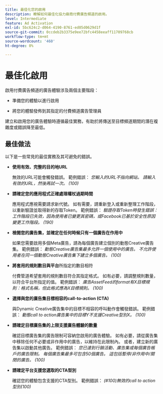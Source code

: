 ```yaml
---
title: 最佳化您的啟用
description: 瞭解如何最佳化協力廠商付費廣告頻道的啟用。
level: Intermediate
feature: Ad Activation
exl-id: 5bc624c2-d064-4190-8761-ed05d0629d1f
source-git-commit: 0ccdeb2b3375e9ee72bfc4458eeaff11709768cb
workflow-type: tm+mt
source-wordcount: '460'
ht-degree: 0%

---
```


# 最佳化啟用

啟用付費廣告頻道的廣告體驗涉及兩個主要階段：

* 準備您的體驗以進行啟用

* 將您的體驗發佈到其指定的付費頻道廣告管理員

建立和啟用您的廣告體驗時遵循最佳實務，有助於將傳送至目標頻道期間的潛在複雜度或錯誤降至最低。

## 最佳做法

以下是一些常見的最佳實務及其可避免的錯誤。

* **使用有效、完整的目的地URL**

  無效的URL可能會觸發錯誤。 範例錯誤： _您輸入的URL不指向網站。 請輸入有效的URL，然後再試一次。 (100)_

* **請確定您的應用程式正確處理權杖過期時間**

  應用程式應視需要請求新代號。 如有需要，請重新登入或重新整理工作階段，以重新驗證並取得新的存取Token。 範例錯誤： _驗證存取Token時發生錯誤：工作階段已失效，因為使用者已變更其密碼，或Facebook已基於安全性原因變更工作階段。 (190)_

* **檢閱您的廣告集，並確定在任何時候只有一個廣告在作用中**

  如果您需要啟用多個Meta廣告，請為每個廣告建立個別的動態Creative廣告集。 範例錯誤： _動態Creative廣告集最多允許一個使用中的廣告。 不允許使用者在同一個動態Creative廣告集下建立多個廣告。 (100)_

* **將套用的規則數目與平台**&#x200B;所指定的數目相符

  付費管道希望套用的規則數目符合其指定格式。  如有必要，請調整規則數量，以符合平台所指定的值。 範例錯誤： _廣告AssetFeed的format有X目標規則：格式名稱，但此格式應為X目標規則。 (100)_

* **選擇與您的廣告集目標相容的call-to-action (CTA)**

  與Dynamic Creative廣告集中的目標不相容的呼叫動作會觸發錯誤。 範例錯誤： _動態call to action廣告集中的目標Y不支援Creative型別X。 (100)_

* **請確定目標廣告集的上限支援廣告體驗的數量**

  確認目標廣告集的廣告限制可容納您啟用的廣告體驗。 如有必要，請從廣告集中移除任何不必要或非作用中的廣告，以維持在此限制內。 或者，建立新的廣告集以啟動其他廣告。 範例錯誤： _您已達到行銷活動、廣告集或每個廣告帳戶的廣告限制。 每個廣告集最多可包含50個廣告。 這包括暫停/非作用中/關閉的廣告。 (100)_

* **請確定平台支援您選取的CTA型別**

  確認您的體驗包含支援的CTA型別。 範例錯誤： _(#100)無效的call to action型別(100)_
